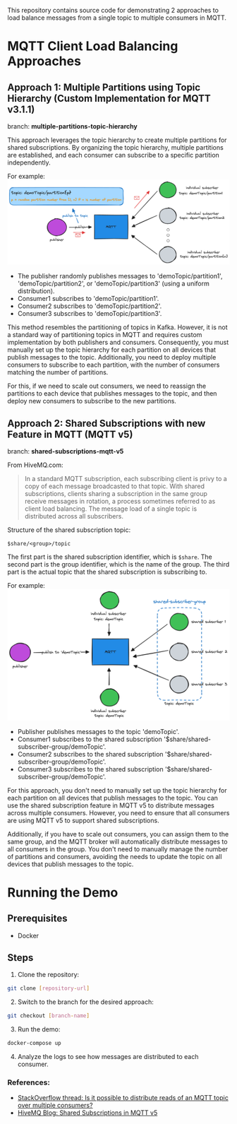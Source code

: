 This repository contains source code for demonstrating 2 approaches to load balance messages from a single topic to multiple consumers in MQTT.

# MQTT Client Load Balancing Approaches
## Approach 1: Multiple Partitions using Topic Hierarchy (Custom Implementation for MQTT v3.1.1)
branch: **multiple-partitions-topic-hierarchy**

This approach leverages the topic hierarchy to create multiple partitions for shared subscriptions. By organizing the topic hierarchy, multiple partitions are established, and each consumer can subscribe to a specific partition independently.

For example:
![partitioning-via-topic-hierarchy](partitioning-via-topic-hierarchy.png)
- The publisher randomly publishes messages to 'demoTopic/partition1', 'demoTopic/partition2', or 'demoTopic/partition3' (using a uniform distribution).
- Consumer1 subscribes to 'demoTopic/partition1'.
- Consumer2 subscribes to 'demoTopic/partition2'.
- Consumer3 subscribes to 'demoTopic/partition3'.

This method resembles the partitioning of topics in Kafka. However, it is not a standard way of partitioning topics in MQTT and requires custom implementation by both publishers and consumers. Consequently, you must manually set up the topic hierarchy for each partition on all devices that publish messages to the topic. Additionally, you need to deploy multiple consumers to subscribe to each partition, with the number of consumers matching the number of partitions.

For this, if we need to scale out consumers, we need to reassign the partitions to each device that publishes messages to the topic, and then deploy new consumers to subscribe to the new partitions.

## Approach 2: Shared Subscriptions with new Feature in MQTT (MQTT v5)
branch: **shared-subscriptions-mqtt-v5**

From HiveMQ.com:
> In a standard MQTT subscription, each subscribing client is privy to a copy of each message broadcasted to that topic. With shared subscriptions, clients sharing a subscription in the same group receive messages in rotation, a process sometimes referred to as client load balancing. The message load of a single topic is distributed across all subscribers.

Structure of the shared subscription topic:
```
$share/<group>/topic
```

The first part is the shared subscription identifier, which is `$share`. The second part is the group identifier, which is the name of the group. The third part is the actual topic that the shared subscription is subscribing to.

For example:
![shared-subscriptions](mqtt-shared-subscription-v2.png)

- Publisher publishes messages to the topic 'demoTopic'.
- Consumer1 subscribes to the shared subscription '$share/shared-subscriber-group/demoTopic'.
- Consumer2 subscribes to the shared subscription '$share/shared-subscriber-group/demoTopic'.
- Consumer3 subscribes to the shared subscription '$share/shared-subscriber-group/demoTopic'.

For this approach, you don't need to manually set up the topic hierarchy for each partition on all devices that publish messages to the topic. You can use the shared subscription feature in MQTT v5 to distribute messages across multiple consumers. However, you need to ensure that all consumers are using MQTT v5 to support shared subscriptions.

Additionally, if you have to scale out consumers, you can assign them to the same group, and the MQTT broker will automatically distribute messages to all consumers in the group. You don't need to manually manage the number of partitions and consumers, avoiding the needs to update the topic on all devices that publish messages to the topic.

# Running the Demo
## Prerequisites
- Docker

## Steps
1. Clone the repository:
```bash
git clone [repository-url]
```

2. Switch to the branch for the desired approach:
```bash
git checkout [branch-name]
```

3. Run the demo:
```bash
docker-compose up
```

4. Analyze the logs to see how messages are distributed to each consumer.

### References:
- [StackOverflow thread: Is it possible to distribute reads of an MQTT topic over multiple consumers?](https://stackoverflow.com/questions/27850819/is-it-possible-to-distribute-reads-of-an-mqtt-topic-over-multiple-consumers)
- [HiveMQ Blog: Shared Subscriptions in MQTT v5](https://www.hivemq.com/blog/mqtt5-essentials-part7-shared-subscriptions/)
